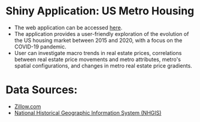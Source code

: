 # Shiny Application: US Metro Housing
- The web application can be accessed [here](https://garycl.shinyapps.io/shiny_MetroHousing/).
- The application provides a user-friendly exploration of the evolution of the US housing market between 2015 and 2020, with a focus on the COVID-19 pandemic.
- User can investigate macro trends in real estate prices, correlations between real estate price movements and metro attributes, metro's spatial configurations, and changes in metro real estate price gradients.

# Data Sources:
- [Zillow.com](https://www.zillow.com/research/data/)
- [National Historical Geographic Information System (NHGIS)](https://www.nhgis.org/)
